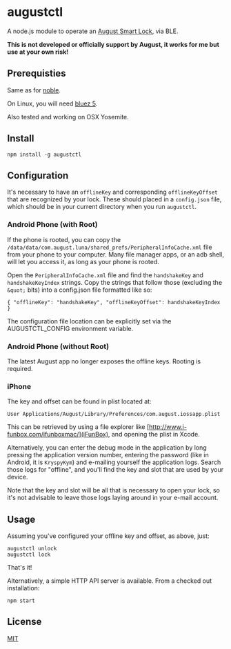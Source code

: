 augustctl
=========

A node.js module to operate an [August Smart Lock](http://www.august.com/), via BLE.

**This is not developed or officially support by August, it works for me but use at your own risk!**

## Prerequisties

Same as for [noble](https://github.com/sandeepmistry/noble).

On Linux, you will need [bluez 5](http://www.bluez.org/).

Also tested and working on OSX Yosemite.

## Install

	npm install -g augustctl

## Configuration

It's necessary to have an `offlineKey` and corresponding `offlineKeyOffset` that are recognized by your lock.  These should placed in a `config.json` file, which should be in your current directory when you run `augustctl`.

### Android Phone (with Root)

If the phone is rooted, you can copy the `/data/data/com.august.luna/shared_prefs/PeripheralInfoCache.xml` file from your phone to your computer.  Many file manager apps, or an adb shell, will let you access it, as long as your phone is rooted.

Open the `PeripheralInfoCache.xml` file and find the `handshakeKey` and `handshakeKeyIndex` strings. Copy the strings that follow those (excluding the `&quot;` bits) into a config.json file formatted like so:

	{ "offlineKey": "handshakeKey", "offlineKeyOffset": handshakeKeyIndex }

The configuration file location can be explicitly set via the AUGUSTCTL_CONFIG environment variable.

### Android Phone (without Root)

The latest August app no longer exposes the offline keys. Rooting is required.

### iPhone

The key and offset can be found in plist located at:

    User Applications/August/Library/Preferences/com.august.iossapp.plist

This can be retrieved by using a file explorer like [http://www.i-funbox.com/ifunboxmac/](iFunBox), and opening the plist in Xcode.

Alternatively, you can enter the debug mode in the application by long pressing the application version number, entering the password (like in Android, it is `KryspyKym`) and e-mailing yourself the application logs.  Search those logs for "offline", and you'll find the key and slot that are used by your device.

Note that the key and slot will be all that is necessary to open your lock, so it's not advisable to leave those logs laying around in your e-mail account.

## Usage

Assuming you've configured your offline key and offset, as above, just:

	augustctl unlock
	augustctl lock

That's it!

Alternatively, a simple HTTP API server is available.  From a checked out installation:

    npm start

## License

[MIT](LICENSE)
